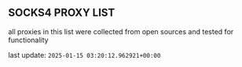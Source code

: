 ## SOCKS4 PROXY LIST

all proxies in this list were collected from open sources and tested for functionality

last update: `2025-01-15 03:20:12.962921+00:00`